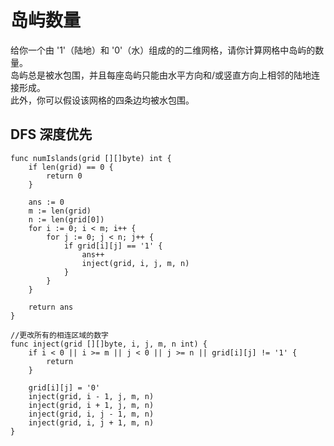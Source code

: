 # 岛屿数量

给你一个由 '1'（陆地）和 '0'（水）组成的的二维网格，请你计算网格中岛屿的数量。  
岛屿总是被水包围，并且每座岛屿只能由水平方向和/或竖直方向上相邻的陆地连接形成。  
此外，你可以假设该网格的四条边均被水包围。  

## DFS 深度优先

```
func numIslands(grid [][]byte) int {
    if len(grid) == 0 {
        return 0
    }

    ans := 0
    m := len(grid)
    n := len(grid[0])
    for i := 0; i < m; i++ {
        for j := 0; j < n; j++ {
            if grid[i][j] == '1' {
                ans++
                inject(grid, i, j, m, n)
            }
        }
    }

    return ans
}

//更改所有的相连区域的数字
func inject(grid [][]byte, i, j, m, n int) {
    if i < 0 || i >= m || j < 0 || j >= n || grid[i][j] != '1' {
        return
    }

    grid[i][j] = '0'
    inject(grid, i - 1, j, m, n)
    inject(grid, i + 1, j, m, n)
    inject(grid, i, j - 1, m, n)
    inject(grid, i, j + 1, m, n)
}
```
